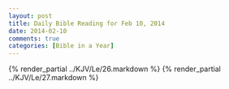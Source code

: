 ```yaml
---
layout: post
title: Daily Bible Reading for Feb 10, 2014
date: 2014-02-10
comments: true
categories: [Bible in a Year]
---
```

{% render_partial ../KJV/Le/26.markdown %}
{% render_partial ../KJV/Le/27.markdown %}
